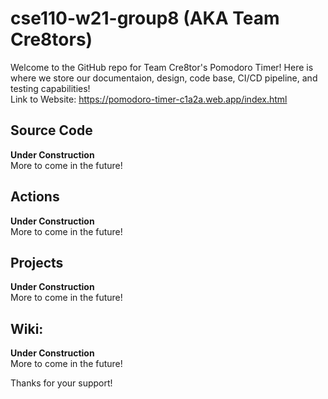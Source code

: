 # cse110-w21-group8 (AKA Team Cre8tors)
Welcome to the GitHub repo for Team Cre8tor's Pomodoro Timer! Here is where we store our documentaion, design, code base, CI/CD pipeline, and testing capabilities!  
Link to Website: https://pomodoro-timer-c1a2a.web.app/index.html
## Source Code
**Under Construction**  
More to come in the future!

## Actions
**Under Construction**  
More to come in the future!

## Projects
**Under Construction**  
More to come in the future!

## Wiki:
**Under Construction**  
More to come in the future!

Thanks for your support!
